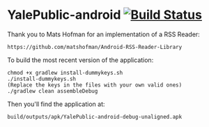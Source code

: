YalePublic-android [![Build Status](https://travis-ci.org/YaleSTC/YalePublic-android.svg?branch=7_maps)](https://travis-ci.org/YaleSTC/YalePublic-android)
==================

Thank you to Mats Hofman for an implementation of a RSS Reader:

	https://github.com/matshofman/Android-RSS-Reader-Library

To build the most recent version of the application:

	chmod +x gradlew install-dummykeys.sh
	./install-dummykeys.sh
	(Replace the keys in the files with your own valid ones)
	./gradlew clean assembleDebug

Then you'll find the application at:

	build/outputs/apk/YalePublic-android-debug-unaligned.apk

